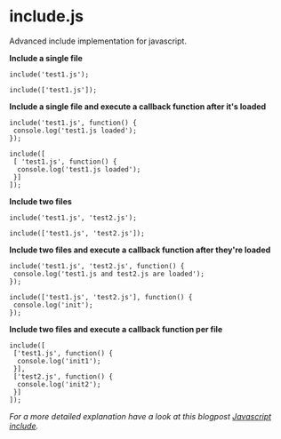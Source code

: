 include.js
===============================

Advanced include implementation for javascript.

__Include a single file__

    include('test1.js');

    include(['test1.js']);

__Include a single file and execute a callback function after it's loaded__

    include('test1.js', function() {
     console.log('test1.js loaded');
    });

    include([
     [ 'test1.js', function() {
      console.log('test1.js loaded');
     }]
    ]);

__Include two files__

    include('test1.js', 'test2.js');

    include(['test1.js', 'test2.js']);

__Include two files and execute a callback function after they're loaded__

    include('test1.js', 'test2.js', function() {
     console.log('test1.js and test2.js are loaded');
    });

    include(['test1.js', 'test2.js'], function() {
     console.log('init');
    });

__Include two files and execute a callback function per file__

    include([
     ['test1.js', function() {
      console.log('init1');
     }],
     ['test2.js', function() {
      console.log('init2');
     }]
    ]);


*For a more detailed explanation have a look at this blogpost [Javascript include](http://www.naden.de/blog/javascript-include).*
